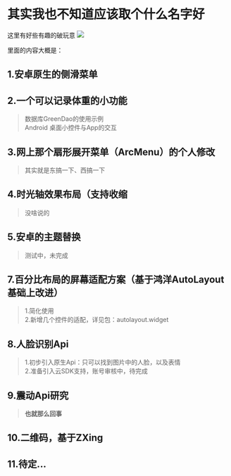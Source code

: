 # 其实我也不知道应该取个什么名字好
这里有好些有趣的破玩意
![](https://gitee.com/KosmosZero/SmallWidget/blob/master/app/src/main/res/drawable-nodpi/zero_hands.gif)

里面的内容大概是：

## 1.安卓原生的侧滑菜单

## 2.一个可以记录体重的小功能
> 数据库GreenDao的使用示例<br/>
Android 桌面小控件与App的交互

## 3.网上那个扇形展开菜单（ArcMenu）的个人修改
> 其实就是东搞一下、西搞一下

## 4.时光轴效果布局（支持收缩
> 没啥说的

## 5.安卓的主题替换
> 测试中，未完成

## 7.百分比布局的屏幕适配方案（基于鸿洋AutoLayout基础上改进）
> 1.简化使用<br/>
> 2.新增几个控件的适配，详见包：autolayout.widget

## 8.人脸识别Api
> 1.初步引入原生Api：只可以找到图片中的人脸，以及表情<br/>
> 2.准备引入云SDK支持，账号审核中，待完成

## 9.震动Api研究
> **也就那么回事**

## 10.二维码，基于ZXing

## 11.待定...


